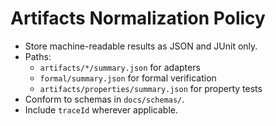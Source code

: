 # Artifacts Normalization Policy

- Store machine-readable results as JSON and JUnit only.
- Paths:
  - `artifacts/*/summary.json` for adapters
  - `formal/summary.json` for formal verification
  - `artifacts/properties/summary.json` for property tests
- Conform to schemas in `docs/schemas/`.
- Include `traceId` wherever applicable.
